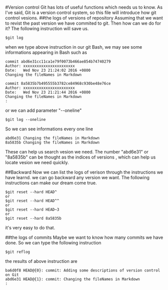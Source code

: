 #Version control
Git has lots of useful functions which needs us to know. As I've said, Git is a version control system, so
this file will introduce how git control vesions.
##the logs of versions of repository
Assuming that we want to revist the past version we have commited to git. Then how can we do for it? The 
following instruction will save us.

	$git log
	
when we type above instruction in our git Bash, we may see some informations appearing in Bash such as

	commit abd6e31cc11ca1e79f0073b466ae854b74740279
	Author: xxxxxxxxxxxxxxxxxxxxxxx
	Date:   Wed Nov 23 21:24:02 2016 +0800
    Changing the fileNames in Markdown

	commit 8a5835b7b495555b3782ce84968c930be48e76ce
	Author: xxxxxxxxxxxxxxxxxxxxxxx
	Date:   Wed Nov 23 21:21:44 2016 +0800
    Changing the fileNames in Markdown
	:

or we can add parameter "--oneline"

	$git log --oneline
	
So we can see informations every one line

	abd6e31 Changing the fileNames in Markdown
	8a5835b Changing the fileNames in Markdown

These can help us search vesion we need. The number "abd6e31" or "8a5835b" can be thought as the 
indices of versions , which can help us locate vesion we need quickly.

##Backward
Now we can list the logs of verison through the instructions we have learnd. we can go backward any version
we want. The following instructions can make our dream come true.

	$git reset --hard HEAD^
	or
	$git reset --hard HEAD^^
	or
	$git reset --hard HEAD~3
	or 
	$git reset --hard 8a5835b
	
it's very easy to do that.

##the logs of commits
Maybe we want to know how many commits we have done. So we can type the following instruction

	$git reflog
	
the results of above instruction are

	ba6d0f8 HEAD@{0}: commit: Adding some descriptions of version control on Git
	abd6e31 HEAD@{1}: commit: Changing the fileNames in Markdown
	:
